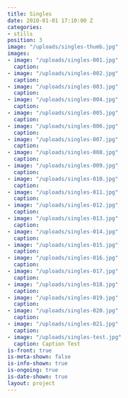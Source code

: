 ```yaml
---
title: Singles
date: 2010-01-01 17:10:00 Z
categories:
- stills
position: 3
image: "/uploads/singles-thumb.jpg"
images:
- image: "/uploads/singles-001.jpg"
  caption:
- image: "/uploads/singles-002.jpg"
  caption: 
- image: "/uploads/singles-003.jpg"
  caption: 
- image: "/uploads/singles-004.jpg"
  caption: 
- image: "/uploads/singles-005.jpg"
  caption: 
- image: "/uploads/singles-006.jpg"
  caption: 
- image: "/uploads/singles-007.jpg"
  caption: 
- image: "/uploads/singles-008.jpg"
  caption: 
- image: "/uploads/singles-009.jpg"
  caption: 
- image: "/uploads/singles-010.jpg"
  caption: 
- image: "/uploads/singles-011.jpg"
  caption: 
- image: "/uploads/singles-012.jpg"
  caption: 
- image: "/uploads/singles-013.jpg"
  caption: 
- image: "/uploads/singles-014.jpg"
  caption: 
- image: "/uploads/singles-015.jpg"
  caption: 
- image: "/uploads/singles-016.jpg"
  caption: 
- image: "/uploads/singles-017.jpg"
  caption: 
- image: "/uploads/singles-018.jpg"
  caption: 
- image: "/uploads/singles-019.jpg"
  caption: 
- image: "/uploads/singles-020.jpg"
  caption: 
- image: "/uploads/singles-021.jpg"
  caption: 
- image: "/uploads/singles-test.jpg"
  caption: Caption Test
is-front: true
is-meta-shown: false
is-info-shown: true
is-ongoing: true
is-date-shown: true
layout: project
---
```


